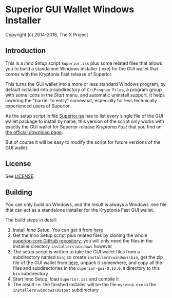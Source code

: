 # Superior GUI Wallet Windows Installer #

Copyright (c) 2014-2018, The X Project

## Introduction ##

This is a *Inno Setup* script `Superior.iss` plus some related files
that allows you to build a standalone Windows installer (.exe) for
the GUI wallet that comes with the Kryptonia Fast release of Superior.

This turns the GUI wallet into a more or less standard Windows program,
by default installed into a subdirectory of `C:\Program Files`, a
program group with some icons in the *Start* menu, and automatic
uninstall support. It helps lowering the "barrier to entry"
somewhat, especially for less technically experienced users of
Superior.

As the setup script in file [Superior.iss](Superior.iss) has to list every
single file of the GUI wallet package to install by name,
this version of the script only works with exactly the GUI wallet
for Superior release *Kryptonia Fast* that you find on
[the official download page](https://getsuperior.org/downloads/).

But of course it will be easy to modify the script for future
versions of the GUI wallet.

## License ##

See [LICENSE](LICENSE).

## Building ##

You can only build on Windows, and the result is always a
Windows .exe file that can act as a standalone installer for the
Kryptonia Fast GUI wallet.

The build steps in detail:

1. Install *Inno Setup*. You can get it from [here](http://www.jrsoftware.org/isdl.php)
2. Get the Inno Setup script plus related files by cloning the whole [superior-core GitHub repository](https://github.com/superior-project/superior-core); you will only need the files in the installer directory `installers\windows` however
3. The setup script is written to take the GUI wallet files from a subdirectory named `bin`; so create `installers\windows\bin`, get the zip file of the GUI wallet from [here](https://getsuperior.org/downloads/), unpack it somewhere, and copy all the files and subdirectories in the `superior-gui-0.12.0.0` directory to this `bin` subdirectory
4. Start Inno Setup, load `Superior.iss` and compile it
5. The result i.e. the finished installer will be the file `mysetup.exe` in the `installers\windows\Output` subdirectory 


